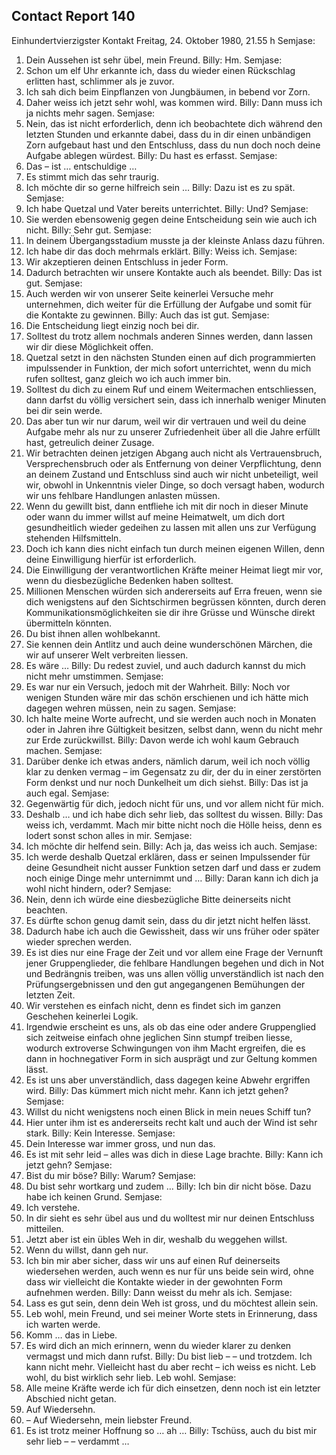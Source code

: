 ## Contact Report 140
Einhundertvierzigster Kontakt
Freitag, 24. Oktober 1980, 21.55 h
Semjase:
1. Dein Aussehen ist sehr übel, mein Freund.
Billy:
Hm.
Semjase:
2. Schon um elf Uhr erkannte ich, dass du wieder einen Rückschlag erlitten hast, schlimmer als je zuvor.
3. Ich sah dich beim Einpflanzen von Jungbäumen, in bebend vor Zorn.
4. Daher weiss ich jetzt sehr wohl, was kommen wird.
Billy:
Dann muss ich ja nichts mehr sagen.
Semjase:
5. Nein, das ist nicht erforderlich, denn ich beobachtete dich während den letzten Stunden und erkannte dabei, dass du in dir einen unbändigen Zorn aufgebaut hast und den Entschluss, dass du nun doch noch deine Aufgabe ablegen würdest.
Billy:
Du hast es erfasst.
Semjase:
6. Das – ist … entschuldige …
7. Es stimmt mich das sehr traurig.
8. Ich möchte dir so gerne hilfreich sein …
Billy:
Dazu ist es zu spät.
Semjase:
9. Ich habe Quetzal und Vater bereits unterrichtet.
Billy:
Und?
Semjase:
10. Sie werden ebensowenig gegen deine Entscheidung sein wie auch ich nicht.
Billy:
Sehr gut.
Semjase:
11. In deinem Übergangsstadium musste ja der kleinste Anlass dazu führen.
12. Ich habe dir das doch mehrmals erklärt.
Billy:
Weiss ich.
Semjase:
13. Wir akzeptieren deinen Entschluss in jeder Form.
14. Dadurch betrachten wir unsere Kontakte auch als beendet.
Billy:
Das ist gut.
Semjase:
15. Auch werden wir von unserer Seite keinerlei Versuche mehr unternehmen, dich weiter für die Erfüllung der Aufgabe und somit für die Kontakte zu gewinnen.
Billy:
Auch das ist gut.
Semjase:
16. Die Entscheidung liegt einzig noch bei dir.
17. Solltest du trotz allem nochmals anderen Sinnes werden, dann lassen wir dir diese Möglichkeit offen.
18. Quetzal setzt in den nächsten Stunden einen auf dich programmierten impulssender in Funktion, der mich sofort unterrichtet, wenn du mich rufen solltest, ganz gleich wo ich auch immer bin.
19. Solltest du dich zu einem Ruf und einem Weitermachen entschliessen, dann darfst du völlig versichert sein, dass ich innerhalb weniger Minuten bei dir sein werde.
20. Das aber tun wir nur darum, weil wir dir vertrauen und weil du deine Aufgabe mehr als nur zu unserer Zufriedenheit über all die Jahre erfüllt hast, getreulich deiner Zusage.
21. Wir betrachten deinen jetzigen Abgang auch nicht als Vertrauensbruch, Versprechensbruch oder als Entfernung von deiner Verpflichtung, denn an deinem Zustand und Entschluss sind auch wir nicht unbeteiligt, weil wir, obwohl in Unkenntnis vieler Dinge, so doch versagt haben, wodurch wir uns fehlbare Handlungen anlasten müssen.
22. Wenn du gewillt bist, dann entfliehe ich mit dir noch in dieser Minute oder wann du immer willst auf meine Heimatwelt, um dich dort gesundheitlich wieder gedeihen zu lassen mit allen uns zur Verfügung stehenden Hilfsmitteln.
23. Doch ich kann dies nicht einfach tun durch meinen eigenen Willen, denn deine Einwilligung hierfür ist erforderlich.
24. Die Einwilligung der verantwortlichen Kräfte meiner Heimat liegt mir vor, wenn du diesbezügliche Bedenken haben solltest.
25. Millionen Menschen würden sich andererseits auf Erra freuen, wenn sie dich wenigstens auf den Sichtschirmen begrüssen könnten, durch deren Kommunikationsmöglichkeiten sie dir ihre Grüsse und Wünsche direkt übermitteln könnten.
26. Du bist ihnen allen wohlbekannt.
27. Sie kennen dein Antlitz und auch deine wunderschönen Märchen, die wir auf unserer Welt verbreiten liessen.
28. Es wäre …
Billy:
Du redest zuviel, und auch dadurch kannst du mich nicht mehr umstimmen.
Semjase:
29. Es war nur ein Versuch, jedoch mit der Wahrheit.
Billy:
Noch vor wenigen Stunden wäre mir das schön erschienen und ich hätte mich dagegen wehren müssen, nein zu sagen.
Semjase:
30. Ich halte meine Worte aufrecht, und sie werden auch noch in Monaten oder in Jahren ihre Gültigkeit besitzen, selbst dann, wenn du nicht mehr zur Erde zurückwillst.
Billy:
Davon werde ich wohl kaum Gebrauch machen.
Semjase:
31. Darüber denke ich etwas anders, nämlich darum, weil ich noch völlig klar zu denken vermag – im Gegensatz zu dir, der du in einer zerstörten Form denkst und nur noch Dunkelheit um dich siehst.
Billy:
Das ist ja auch egal.
Semjase:
32. Gegenwärtig für dich, jedoch nicht für uns, und vor allem nicht für mich.
33. Deshalb … und ich habe dich sehr lieb, das solltest du wissen.
Billy:
Das weiss ich, verdammt. Mach mir bitte nicht noch die Hölle heiss, denn es lodert sonst schon alles in mir.
Semjase:
34. Ich möchte dir helfend sein.
Billy:
Ach ja, das weiss ich auch.
Semjase:
35. Ich werde deshalb Quetzal erklären, dass er seinen Impulssender für deine Gesundheit nicht ausser Funktion setzen darf und dass er zudem noch einige Dinge mehr unternimmt und …
Billy:
Daran kann ich dich ja wohl nicht hindern, oder?
Semjase:
36. Nein, denn ich würde eine diesbezügliche Bitte deinerseits nicht beachten.
37. Es dürfte schon genug damit sein, dass du dir jetzt nicht helfen lässt.
38. Dadurch habe ich auch die Gewissheit, dass wir uns früher oder später wieder sprechen werden.
39. Es ist dies nur eine Frage der Zeit und vor allem eine Frage der Vernunft jener Gruppenglieder, die fehlbare Handlungen begehen und dich in Not und Bedrängnis treiben, was uns allen völlig unverständlich ist nach den Prüfungsergebnissen und den gut angegangenen Bemühungen der letzten Zeit.
40. Wir verstehen es einfach nicht, denn es findet sich im ganzen Geschehen keinerlei Logik.
41. Irgendwie erscheint es uns, als ob das eine oder andere Gruppenglied sich zeitweise einfach ohne jeglichen Sinn stumpf treiben liesse, wodurch extroverse Schwingungen von ihm Macht ergreifen, die es dann in hochnegativer Form in sich ausprägt und zur Geltung kommen lässt.
42. Es ist uns aber unverständlich, dass dagegen keine Abwehr ergriffen wird.
Billy:
Das kümmert mich nicht mehr. Kann ich jetzt gehen?
Semjase:
43. Willst du nicht wenigstens noch einen Blick in mein neues Schiff tun?
44. Hier unter ihm ist es andererseits recht kalt und auch der Wind ist sehr stark.
Billy:
Kein Interesse.
Semjase:
45. Dein Interesse war immer gross, und nun das.
46. Es ist mit sehr leid – alles was dich in diese Lage brachte.
Billy:
Kann ich jetzt gehn?
Semjase:
47. Bist du mir böse?
Billy:
Warum?
Semjase:
48. Du bist sehr wortkarg und zudem …
Billy:
Ich bin dir nicht böse. Dazu habe ich keinen Grund.
Semjase:
49. Ich verstehe.
50. In dir sieht es sehr übel aus und du wolltest mir nur deinen Entschluss mitteilen.
51. Jetzt aber ist ein übles Weh in dir, weshalb du weggehen willst.
52. Wenn du willst, dann geh nur.
53. Ich bin mir aber sicher, dass wir uns auf einen Ruf deinerseits wiedersehen werden, auch wenn es nur für uns beide sein wird, ohne dass wir vielleicht die Kontakte wieder in der gewohnten Form aufnehmen werden.
Billy:
Dann weisst du mehr als ich.
Semjase:
54. Lass es gut sein, denn dein Weh ist gross, und du möchtest allein sein.
55. Leb wohl, mein Freund, und sei meiner Worte stets in Erinnerung, dass ich warten werde.
56. Komm … das in Liebe.
57. Es wird dich an mich erinnern, wenn du wieder klarer zu denken vermagst und mich dann rufst.
Billy:
Du bist lieb – – und trotzdem. Ich kann nicht mehr. Vielleicht hast du aber recht – ich weiss es nicht. Leb wohl, du bist wirklich sehr lieb. Leb wohl.
Semjase:
58. Alle meine Kräfte werde ich für dich einsetzen, denn noch ist ein letzter Abschied nicht getan.
59. Auf Wiedersehn.
60. – Auf Wiedersehn, mein liebster Freund.
61. Es ist trotz meiner Hoffnung so … ah …
Billy:
Tschüss, auch du bist mir sehr lieb – – verdammt …